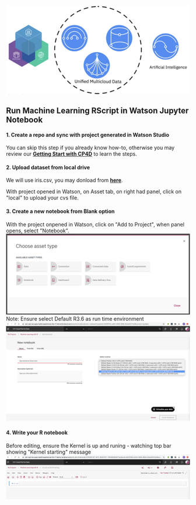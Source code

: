 ![CP4D GIF](images/cp4d-logo.png)
## Run Machine Learning RScript in Watson Jupyter Notebook

#### 1. Create a repo and sync with project generated in Watson Studio
You can skip this step if you already know how-to, otherwise you may review our <a href="https://github.com/acme-cp4d-poc/getting-started-with-cp4d/blob/master/README.md" target="_blank">**Getting Start with CP4D**</a> to learn the steps. 

#### 2. Upload dataset from local drive
We will use iris.csv, you may donload from <a href="https://github.com/acme-cp4d-poc/cp4d-ml-r/tree/master/assets/data_asset" target="_blank">**here**</a>.

With project opened in Watson, on Asset tab, on right had panel, click on "local" to upload your cvs file.

#### 3. Create a new notebook from Blank option
With the project onpened in Watson, click on "Add to Project", when panel opens, select "Notebook".
![Asset GIF](images/choose-asset-type.png)
Note: Ensure select Default R3.6 as run time environment
![Project](images/tutorial2/new-notebook-with-r.png)

#### 4. Write your R notebook
Before editing, ensure the Kernel is up and runing - watching top bar showing "Kernel starting" message
![Project](images/tutorial2/kernel-starting-r.png)

